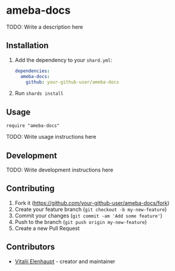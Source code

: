 # ameba-docs

TODO: Write a description here

## Installation

1. Add the dependency to your `shard.yml`:

   ```yaml
   dependencies:
     ameba-docs:
       github: your-github-user/ameba-docs
   ```

2. Run `shards install`

## Usage

```crystal
require "ameba-docs"
```

TODO: Write usage instructions here

## Development

TODO: Write development instructions here

## Contributing

1. Fork it (<https://github.com/your-github-user/ameba-docs/fork>)
2. Create your feature branch (`git checkout -b my-new-feature`)
3. Commit your changes (`git commit -am 'Add some feature'`)
4. Push to the branch (`git push origin my-new-feature`)
5. Create a new Pull Request

## Contributors

- [Vitalii Elenhaupt](https://github.com/your-github-user) - creator and maintainer
